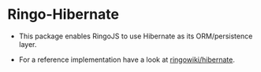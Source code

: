# Ringo-Hibernate

* This package enables RingoJS to use Hibernate as its ORM/persistence layer.
* For a reference implementation have a look at [ringowiki/hibernate][ref-impl].

  [ref-impl]: http://github.com/ringo/ringowiki/tree/hibernate